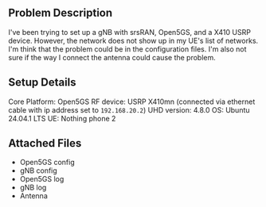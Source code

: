 ## Problem Description

I've been trying to set up a gNB with srsRAN, Open5GS, and a X410 USRP device. However, the network does not show up in my UE's list of networks. I'm think that the problem could be in the configuration files. I'm also not sure if the way I connect the antenna could cause the problem.

## Setup Details

Core Platform: Open5GS 
RF device: USRP X410mn (connected via ethernet cable with ip address set to `192.168.20.2`)
UHD version: 4.8.0
OS: Ubuntu 24.04.1 LTS
UE: Nothing phone 2

## Attached Files

- Open5GS config
- gNB config
- Open5GS log
- gNB log
- Antenna